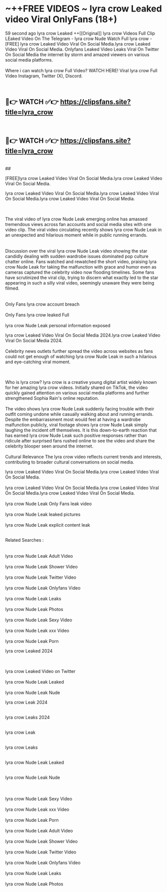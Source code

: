 # ~++FREE VIDEOS ~ lyra crow Leaked video Viral OnlyFans (18+)<br>


59 second ago lyra crow Leaked ++[[Original]] lyra crow Videos Full Clip LEaked Video On The Telegram  - lyra crow Nude  Watch Full lyra crow - [FREE] lyra crow Leaked Video Viral On Social Media.lyra crow Leaked Video Viral On Social Media.   Onlyfans Leaked Video Leaks Viral On Twitter On Social Media the internet by storm and amazed viewers on various social media platforms. <br><br>
Where i can watch lyra crow Full Video? WATCH HERE! Viral lyra crow Full Video Instagram, Twitter (X), Discord. <br>


 <br>

##  🔴👉 WATCH ✅👉  <a href="https://clipsfans.site?title=lyra_crow&ref=git">https://clipsfans.site?title=lyra_crow</a> <br>
  <br>

##  🔴👉 WATCH ✅👉  <a href="https://clipsfans.site?title=lyra_crow&ref=git">https://clipsfans.site?title=lyra_crow</a> <br>
  <br>
  ##



[FREE]lyra crow Leaked Video Viral On Social Media.lyra crow Leaked Video Viral On Social Media. <br>

lyra crow Leaked Video Viral On Social Media.lyra crow Leaked Video Viral On Social Media.lyra crow Leaked Video Viral On Social Media. <br>


  <br>

  <br>
The viral video of lyra crow Nude Leak emerging online has amassed tremendous views across fan accounts and social media sites with one video clip. The viral video circulating recently shows lyra crow Nude Leak in an unexpected and hilarious moment while in public running errands.<br>
<br>


<br>
Discussion over the viral lyra crow Nude Leak video showing the star candidly dealing with sudden wardrobe issues dominated pop culture chatter online. Fans watched and rewatched the short video, praising lyra crow Nude Leak for taking the malfunction with grace and humor even as cameras captured the celebrity video now flooding timelines. Some fans have scrutinized the viral clip, trying to discern what exactly led to the star appearing in such a silly viral video, seemingly unaware they were being filmed.<br>
<br>
<br> 
Only Fans lyra crow account breach<br>
<br>
Only Fans lyra crow leaked Full <br>
<br>
lyra crow Nude Leak personal information exposed<br>

lyra crow Leaked Video Viral On Social Media 2024.lyra crow Leaked Video Viral On Social Media 2024. <br>
<br>
Celebrity news outlets further spread the video across websites as fans could not get enough of watching lyra crow Nude Leak in such a hilarious and eye-catching viral moment.<br>
<br>

<br>
Who is lyra crow? lyra crow is a creative young digital artist widely known for her amazing lyra crow videos. Initially shared on TikTok, the video quickly gained attention on various social media platforms and further strengthened Sophia Rain's online reputation.<br>
<br>
The video shows lyra crow Nude Leak suddenly facing trouble with their outfit coming undone while casually walking about and running errands. Despite the embarrassment most would feel at having a wardrobe malfunction publicly, viral footage shows lyra crow Nude Leak simply laughing the incident off themselves. It is this down-to-earth reaction that has earned lyra crow Nude Leak such positive responses rather than ridicule after surprised fans rushed online to see the video and share the celebrity blooper seen around the internet.<br>
<br>
Cultural Relevance The lyra crow video reflects current trends and interests, contributing to broader cultural conversations on social media.<br>

lyra crow Leaked Video Viral On Social Media.lyra crow Leaked Video Viral On Social Media.<br>
<br>
lyra crow Leaked Video Viral On Social Media.lyra crow Leaked Video Viral On Social Media.lyra crow Leaked Video Viral On Social Media.<br>
<br>
lyra crow Nude Leak Only Fans leak video<br>
<br>
lyra crow Nude Leak leaked pictures<br>
<br>
lyra crow Nude Leak explicit content leak<br>


<br>
Related Searches :<br>
<br>

<br>
lyra crow Nude Leak Adult Video<br>
<br>
lyra crow Nude Leak Shower Video<br>
<br>
lyra crow Nude Leak Twitter Video<br>
<br>
lyra crow Nude Leak Onlyfans Video<br>
<br>
lyra crow Nude Leak Leaks<br>
<br>
lyra crow Nude Leak Photos<br>

<br>
lyra crow Nude Leak Sexy Video<br>
<br>
lyra crow Nude Leak xxx Video<br>
<br>
lyra crow Nude Leak Porn<br>

lyra crow  Leaked 2024 <br> <br>
<br>

lyra crow Leaked Video on Twitter <br>
<br>
lyra crow Nude Leak Leaked<br>
<br>
lyra crow Nude Leak Nude<br>


lyra crow  Leak 2024 <br> <br>



lyra crow  Leaks 2024 <br> <br>



 
lyra crow  Leak<br> <br>



lyra crow  Leaks<br> <br>


lyra crow Nude Leak Leaked<br> <br>

lyra crow Nude Leak Nude<br> <br>
<br> <br>
lyra crow Nude Leak Sexy Video
<br> <br>
lyra crow Nude Leak xxx Video
<br> <br>
lyra crow Nude Leak Porn
<br> <br>
lyra crow Nude Leak Adult Video
<br> <br>
lyra crow Nude Leak Shower Video
<br> <br>
lyra crow Nude Leak Twitter Video
<br> <br>
lyra crow Nude Leak Onlyfans Video
<br> <br>
lyra crow Nude Leak Leaks
<br> <br>
lyra crow Nude Leak Photos






</p>




 



</p>










